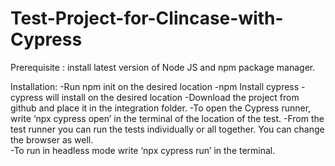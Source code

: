 # Test-Project-for-Clincase-with-Cypress

Prerequisite : install latest version of Node JS and npm package manager.

Installation: 
-Run npm init on the desired location
-npm Install cypress - cypress will install on the desired location
-Download the project from github and place it in the integration folder.
-To open the Cypress runner, write ‘npx cypress open’ in the terminal of the location of the test.
-From the test runner you can run the tests individually or all together. You can change the browser as well.  
-To run in headless mode write ‘npx cypress run’ in the terminal.

